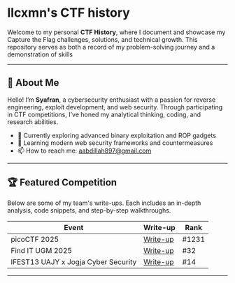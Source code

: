 
# llcxmn's CTF history

Welcome to my personal **CTF History**, where I document and showcase my Capture the Flag challenges, solutions, and technical growth. This repository serves as both a record of my problem-solving journey and a demonstration of skills

---

## 📖 About Me

Hello! I’m **Syafran**, a cybersecurity enthusiast with a passion for reverse engineering, exploit development, and web security. Through participating in CTF competitions, I’ve honed my analytical thinking, coding, and research abilities.

- 🔭 Currently exploring advanced binary exploitation and ROP gadgets
- 🌱 Learning modern web security frameworks and countermeasures
- 📫 How to reach me: aabdillah897@gmail.com

---

## 🏆 Featured Competition

Below are some of my team's write-ups. Each includes an in-depth analysis, code snippets, and step-by-step walkthroughs.

| Event                                 | Write-up                            | Rank |
|---------------------------------------|----------------------------------------|-----|
| picoCTF 2025                          |[Write-up](https://github.com/gafnaa/picoctf2025-LingGanGu) | #1231 |
| Find IT UGM 2025                      |[Write-up](https://github.com/llcxmn/cybersec-ctf-maxxing/tree/main/ifest13) | #32 |
| IFEST13 UAJY x Jogja Cyber Security   |[Write-up](https://github.com/llcxmn/cybersec-ctf-maxxing/tree/main/ligakomatik2025) | #14 |


---